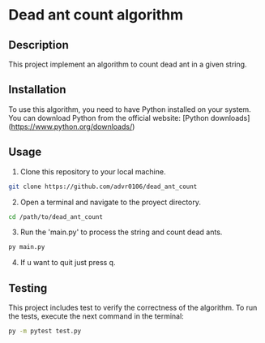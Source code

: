 # Dead ant count algorithm

## Description
This project implement an algorithm to count dead ant in a given string.

## Installation
To use this algorithm, you need to have Python installed on your system. You can download Python from the official website: [Python downloads] (https://www.python.org/downloads/)

## Usage
1. Clone this repository to your local machine.
```bash
git clone https://github.com/advr0106/dead_ant_count
```
2. Open a terminal and navigate to the proyect directory.
```bash
cd /path/to/dead_ant_count
```
3. Run the 'main.py' to process the string and count dead ants.
```bash
py main.py
```
4. If u want to quit just press q.

## Testing
This project includes test to verify the correctness of the algorithm. To run the tests, execute the next command in the terminal:
```bash
py -m pytest test.py
```

